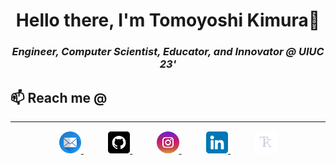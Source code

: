 <h1 align="center"> Hello there, I'm Tomoyoshi Kimura👋 </h1>
<h3 align="center" style="font-style: italic"> Engineer, Computer Scientist, Educator, and Innovator @ UIUC 23'</h3>

<h2>📫 Reach me @</h2>
<hr>
<div align="center">
    <a href="mailto:tomoyoshki@gmail.com" target="_blank">
        <img src="./icons/email.png" width="7%"/>
    </a>
    <img width="7%" />
    <a href="https://github.com/tomoyoshki" target="_blank">
        <img src="./icons/github.png" width="7%"/>
    </a>
    <img width="7%" />
    <a href="https://www.instagram.com/tommy_kimura" target="_blank">
        <img src="./icons/instagram.png" width="7%"/>
    </a>
    <img width="7%" />
    <a href="https://www.linkedin.com/in/tomoyoshi-kimura/" target="_blank">
        <img src="./icons/linkedin.png" width="7%"/>
    </a>
    <img width="7%" />
    <a href="http://tomoyoshikimura.com" target="_blank">
        <img src="./icons/tk.png" width="7%"/>
    </a>
</div>
